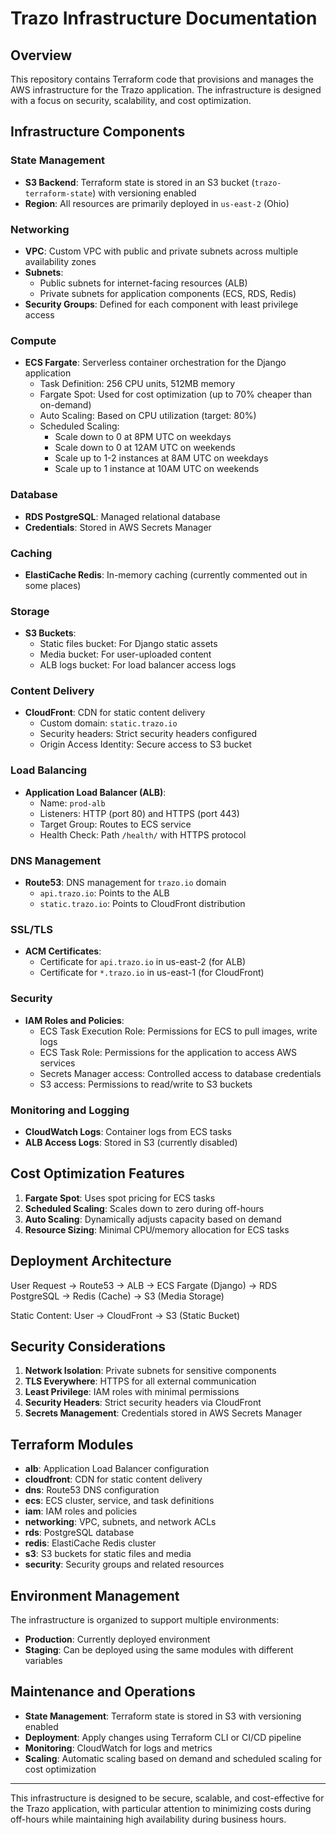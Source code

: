 # Trazo Infrastructure Documentation

## Overview

This repository contains Terraform code that provisions and manages the AWS infrastructure for the Trazo application. The infrastructure is designed with a focus on security, scalability, and cost optimization.

## Infrastructure Components

### State Management

- **S3 Backend**: Terraform state is stored in an S3 bucket (`trazo-terraform-state`) with versioning enabled
- **Region**: All resources are primarily deployed in `us-east-2` (Ohio)

### Networking

- **VPC**: Custom VPC with public and private subnets across multiple availability zones
- **Subnets**:
  - Public subnets for internet-facing resources (ALB)
  - Private subnets for application components (ECS, RDS, Redis)
- **Security Groups**: Defined for each component with least privilege access

### Compute

- **ECS Fargate**: Serverless container orchestration for the Django application
  - Task Definition: 256 CPU units, 512MB memory
  - Fargate Spot: Used for cost optimization (up to 70% cheaper than on-demand)
  - Auto Scaling: Based on CPU utilization (target: 80%)
  - Scheduled Scaling:
    - Scale down to 0 at 8PM UTC on weekdays
    - Scale down to 0 at 12AM UTC on weekends
    - Scale up to 1-2 instances at 8AM UTC on weekdays
    - Scale up to 1 instance at 10AM UTC on weekends

### Database

- **RDS PostgreSQL**: Managed relational database
- **Credentials**: Stored in AWS Secrets Manager

### Caching

- **ElastiCache Redis**: In-memory caching (currently commented out in some places)

### Storage

- **S3 Buckets**:
  - Static files bucket: For Django static assets
  - Media bucket: For user-uploaded content
  - ALB logs bucket: For load balancer access logs

### Content Delivery

- **CloudFront**: CDN for static content delivery
  - Custom domain: `static.trazo.io`
  - Security headers: Strict security headers configured
  - Origin Access Identity: Secure access to S3 bucket

### Load Balancing

- **Application Load Balancer (ALB)**:
  - Name: `prod-alb`
  - Listeners: HTTP (port 80) and HTTPS (port 443)
  - Target Group: Routes to ECS service
  - Health Check: Path `/health/` with HTTPS protocol

### DNS Management

- **Route53**: DNS management for `trazo.io` domain
  - `api.trazo.io`: Points to the ALB
  - `static.trazo.io`: Points to CloudFront distribution

### SSL/TLS

- **ACM Certificates**:
  - Certificate for `api.trazo.io` in us-east-2 (for ALB)
  - Certificate for `*.trazo.io` in us-east-1 (for CloudFront)

### Security

- **IAM Roles and Policies**:
  - ECS Task Execution Role: Permissions for ECS to pull images, write logs
  - ECS Task Role: Permissions for the application to access AWS services
  - Secrets Manager access: Controlled access to database credentials
  - S3 access: Permissions to read/write to S3 buckets

### Monitoring and Logging

- **CloudWatch Logs**: Container logs from ECS tasks
- **ALB Access Logs**: Stored in S3 (currently disabled)

## Cost Optimization Features

1. **Fargate Spot**: Uses spot pricing for ECS tasks
2. **Scheduled Scaling**: Scales down to zero during off-hours
3. **Auto Scaling**: Dynamically adjusts capacity based on demand
4. **Resource Sizing**: Minimal CPU/memory allocation for ECS tasks

## Deployment Architecture

User Request → Route53 → ALB → ECS Fargate (Django) → RDS PostgreSQL
→ Redis (Cache)
→ S3 (Media Storage)

Static Content: User → CloudFront → S3 (Static Bucket)

## Security Considerations

1. **Network Isolation**: Private subnets for sensitive components
2. **TLS Everywhere**: HTTPS for all external communication
3. **Least Privilege**: IAM roles with minimal permissions
4. **Security Headers**: Strict security headers via CloudFront
5. **Secrets Management**: Credentials stored in AWS Secrets Manager

## Terraform Modules

- **alb**: Application Load Balancer configuration
- **cloudfront**: CDN for static content delivery
- **dns**: Route53 DNS configuration
- **ecs**: ECS cluster, service, and task definitions
- **iam**: IAM roles and policies
- **networking**: VPC, subnets, and network ACLs
- **rds**: PostgreSQL database
- **redis**: ElastiCache Redis cluster
- **s3**: S3 buckets for static files and media
- **security**: Security groups and related resources

## Environment Management

The infrastructure is organized to support multiple environments:

- **Production**: Currently deployed environment
- **Staging**: Can be deployed using the same modules with different variables

## Maintenance and Operations

- **State Management**: Terraform state is stored in S3 with versioning enabled
- **Deployment**: Apply changes using Terraform CLI or CI/CD pipeline
- **Monitoring**: CloudWatch for logs and metrics
- **Scaling**: Automatic scaling based on demand and scheduled scaling for cost optimization

---

This infrastructure is designed to be secure, scalable, and cost-effective for the Trazo application, with particular attention to minimizing costs during off-hours while maintaining high availability during business hours.
